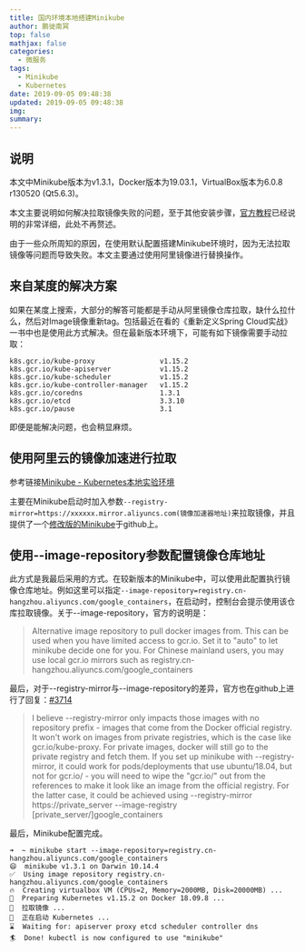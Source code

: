 ```yaml
---
title: 国内环境本地搭建Minikube
author: 鹏徙南冥
top: false
mathjax: false
categories:
  - 微服务
tags:
  - Minikube
  - Kubernetes
date: 2019-09-05 09:48:38
updated: 2019-09-05 09:48:38
img:
summary:
---
```

## 说明
本文中Minikube版本为v1.3.1，Docker版本为19.03.1，VirtualBox版本为6.0.8 r130520 (Qt5.6.3)。

本文主要说明如何解决拉取镜像失败的问题，至于其他安装步骤，[官方教程](https://minikube.sigs.k8s.io/docs/start/)已经说明的非常详细，此处不再赘述。

由于一些众所周知的原因，在使用默认配置搭建Minikube环境时，因为无法拉取镜像等问题而导致失败。本文主要通过使用阿里镜像进行替换操作。

## 来自某度的解决方案
如果在某度上搜索，大部分的解答可能都是手动从阿里镜像仓库拉取，缺什么拉什么，然后对Image镜像重新tag。包括最近在看的《重新定义Spring Cloud实战》一书中也是使用此方式解决。但在最新版本环境下，可能有如下镜像需要手动拉取：
```
k8s.gcr.io/kube-proxy                v1.15.2
k8s.gcr.io/kube-apiserver            v1.15.2
k8s.gcr.io/kube-scheduler            v1.15.2
k8s.gcr.io/kube-controller-manager   v1.15.2
k8s.gcr.io/coredns                   1.3.1
k8s.gcr.io/etcd                      3.3.10
k8s.gcr.io/pause                     3.1
```
即便是能解决问题，也会稍显麻烦。

## 使用阿里云的镜像加速进行拉取
参考链接[Minikube - Kubernetes本地实验环境](https://yq.aliyun.com/articles/221687)

主要在Minikube启动时加入参数`--registry-mirror=https://xxxxxx.mirror.aliyuncs.com(镜像加速器地址)`来拉取镜像，并且提供了一个[修改版的Minikube](https://github.com/AliyunContainerService/minikube)于github上。

## 使用--image-repository参数配置镜像仓库地址
此方式是我最后采用的方式。在较新版本的Minikube中，可以使用此配置执行镜像仓库地址。例如这里可以指定`--image-repository=registry.cn-hangzhou.aliyuncs.com/google_containers`，在启动时，控制台会提示使用该仓库拉取镜像。关于--image-repository，官方的说明是：
> Alternative image repository to pull docker images from. This can be used when you have
limited access to gcr.io. Set it to "auto" to let minikube decide one for you. For Chinese mainland users, you may use
local gcr.io mirrors such as registry.cn-hangzhou.aliyuncs.com/google_containers

最后，对于--registry-mirror与--image-repository的差异，官方也在github上进行了回复：[#3714](https://github.com/kubernetes/minikube/pull/3714)
> I believe --registry-mirror only impacts those images with no repository prefix - images that come from the Docker official registry.
It won't work on images from private registries, which is the case like gcr.io/kube-proxy. For private images, docker will still go to the private registry and fetch them.
If you set up minikube with --registry-mirror, it could work for pods/deployments that use ubuntu/18.04, but not for gcr.io/ - you will need to wipe the "gcr.io/" out from the references to make it look like an image from the official registry. For the latter case, it could be achieved using --registry-mirror https://private_server --image-registry [private_server/]google_containers

最后，Minikube配置完成。
```
➜  ~ minikube start --image-repository=registry.cn-hangzhou.aliyuncs.com/google_containers
😄  minikube v1.3.1 on Darwin 10.14.4
✅  Using image repository registry.cn-hangzhou.aliyuncs.com/google_containers
🔥  Creating virtualbox VM (CPUs=2, Memory=2000MB, Disk=20000MB) ...
🐳  Preparing Kubernetes v1.15.2 on Docker 18.09.8 ...
🚜  拉取镜像 ...
🚀  正在启动 Kubernetes ...
⌛  Waiting for: apiserver proxy etcd scheduler controller dns
🏄  Done! kubectl is now configured to use "minikube"
```